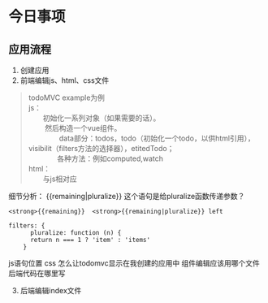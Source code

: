 # 今日事项
## 应用流程
1. 创建应用
2. 前端编辑js、html、css文件
> todoMVC example为例  
> js：  
> 　　初始化一系列对象（如果需要的话）。  
>　　 然后构造一个vue组件。  
>　　 　　data部分：todos，todo（初始化一个todo，以供html引用），visibilit（filters方法的选择器），etitedTodo；    
> 　　　　各种方法：例如computed,watch  
> html：  
> 　　与js相对应

细节分析：
{{remaining|pluralize}} 这个语句是给pluralize函数传递参数？
```
<strong>{{remaining}}  <strong>{{remaining|pluralize}} left
```
```
filters: {
      pluralize: function (n) {
      return n === 1 ? 'item' : 'items'
    }
 ```
 js语句位置
 css
 怎么让todomvc显示在我创建的应用中
 组件编辑应该用哪个文件
 后端代码在哪里写
 
3. 后端编辑index文件
